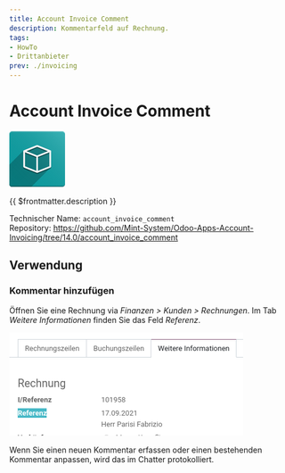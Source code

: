 ```yaml
---
title: Account Invoice Comment
description: Kommentarfeld auf Rechnung.
tags:
- HowTo
- Drittanbieter
prev: ./invoicing
---
```

# Account Invoice Comment

![icon_oms_box](assets/icon_oms_box.png)

{{ $frontmatter.description }}

Technischer Name: `account_invoice_comment`\
Repository: <https://github.com/Mint-System/Odoo-Apps-Account-Invoicing/tree/14.0/account_invoice_comment>

## Verwendung

### Kommentar hinzufügen

Öffnen Sie eine Rechnung via *Finanzen > Kunden > Rechnungen*. Im Tab *Weitere Informationen* finden Sie das Feld *Referenz*.

![](assets/Account%20Invoice%20Comment.png)

Wenn Sie einen neuen Kommentar erfassen oder einen bestehenden Kommentar anpassen, wird das im Chatter protokolliert.